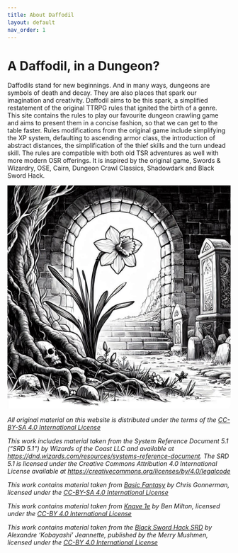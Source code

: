 ```yaml
---
title: About Daffodil
layout: default
nav_order: 1
---
```

# A Daffodil, in a Dungeon?
Daffodils stand for new beginnings. And in many ways, dungeons are symbols of death and decay. They are also places that spark our imagination and creativity. Daffodil aims to be this spark, a simplified restatement of the original TTRPG rules that ignited the birth of a genre. This site contains the rules to play our favourite dungeon crawling game and aims to present them in a concise fashion, so that we can get to the table faster. Rules modifications from the original game include simplifying the XP system, defaulting to ascending armor class, the introduction of abstract distances, the simplification of the thief skills and the turn undead skill. The rules are compatible with both old TSR adventures as well with more modern OSR offerings. It is inspired by the original game, Swords & Wizardry, OSE, Cairn, Dungeon Crawl Classics, Shadowdark and Black Sword Hack.

![image](OIG4.jpg)

*All original material on this website is distributed under the terms of the [CC-BY-SA 4.0 International License](https://creativecommons.org/licenses/by-sa/4.0/)*

*This work includes material taken from the System Reference Document 5.1 (“SRD 5.1”) by Wizards of the Coast LLC and available at https://dnd.wizards.com/resources/systems-reference-document. The SRD 5.1 is licensed under the Creative Commons Attribution 4.0 International License available at https://creativecommons.org/licenses/by/4.0/legalcode*

*This work contains material taken from [Basic Fantasy](https://www.basicfantasy.org/srd/) by Chris Gonnerman, licensed under the [CC-BY-SA 4.0 International License](https://creativecommons.org/licenses/by-sa/4.0/)*

*This work contains material taken from [Knave 1e](https://www.drivethrurpg.com/en/product/250888/knave) by Ben Milton, licensed under the [CC-BY 4.0 International License](https://creativecommons.org/licenses/by/4.0/)*

*This work contains material taken from the [Black Sword Hack SRD](https://www.drivethrurpg.com/en/product/250888/knave) by Alexandre ‘Kobayashi’ Jeannette, published by the Merry Mushmen, licensed under the [CC-BY 4.0 International License](https://creativecommons.org/licenses/by/4.0/)*
